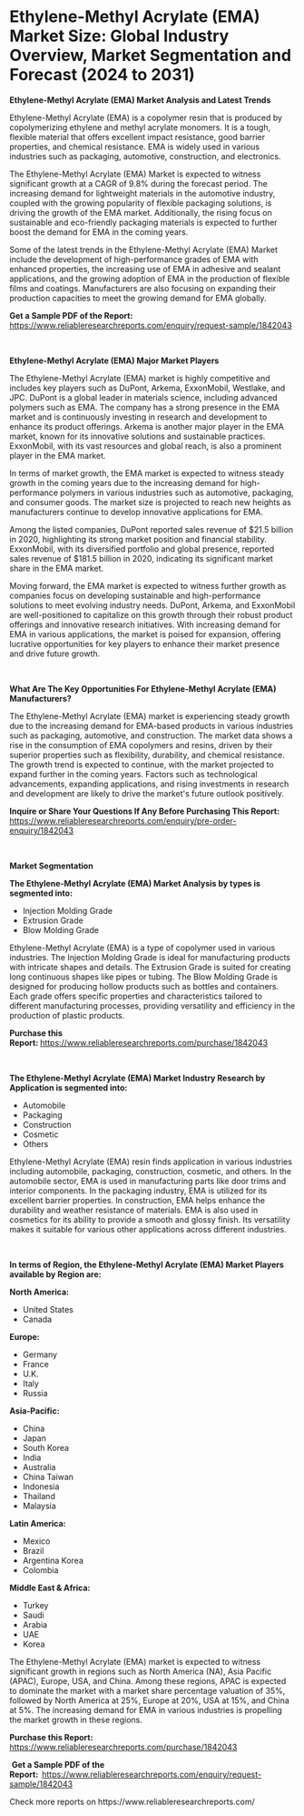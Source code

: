 <p><h1>Ethylene-Methyl Acrylate (EMA) Market Size: Global Industry Overview, Market Segmentation and Forecast (2024 to 2031)</h1></p><p><strong>Ethylene-Methyl Acrylate (EMA) Market Analysis and Latest Trends</strong></p>
<p><p>Ethylene-Methyl Acrylate (EMA) is a copolymer resin that is produced by copolymerizing ethylene and methyl acrylate monomers. It is a tough, flexible material that offers excellent impact resistance, good barrier properties, and chemical resistance. EMA is widely used in various industries such as packaging, automotive, construction, and electronics.</p><p>The Ethylene-Methyl Acrylate (EMA) Market is expected to witness significant growth at a CAGR of 9.8% during the forecast period. The increasing demand for lightweight materials in the automotive industry, coupled with the growing popularity of flexible packaging solutions, is driving the growth of the EMA market. Additionally, the rising focus on sustainable and eco-friendly packaging materials is expected to further boost the demand for EMA in the coming years.</p><p>Some of the latest trends in the Ethylene-Methyl Acrylate (EMA) Market include the development of high-performance grades of EMA with enhanced properties, the increasing use of EMA in adhesive and sealant applications, and the growing adoption of EMA in the production of flexible films and coatings. Manufacturers are also focusing on expanding their production capacities to meet the growing demand for EMA globally.</p></p>
<p><strong>Get a Sample PDF of the Report:&nbsp;</strong> <a href="https://www.reliableresearchreports.com/enquiry/request-sample/1842043">https://www.reliableresearchreports.com/enquiry/request-sample/1842043</a></p>
<p>&nbsp;</p>
<p><strong>Ethylene-Methyl Acrylate (EMA) Major Market Players</strong></p>
<p><p>The Ethylene-Methyl Acrylate (EMA) market is highly competitive and includes key players such as DuPont, Arkema, ExxonMobil, Westlake, and JPC. DuPont is a global leader in materials science, including advanced polymers such as EMA. The company has a strong presence in the EMA market and is continuously investing in research and development to enhance its product offerings. Arkema is another major player in the EMA market, known for its innovative solutions and sustainable practices. ExxonMobil, with its vast resources and global reach, is also a prominent player in the EMA market.</p><p>In terms of market growth, the EMA market is expected to witness steady growth in the coming years due to the increasing demand for high-performance polymers in various industries such as automotive, packaging, and consumer goods. The market size is projected to reach new heights as manufacturers continue to develop innovative applications for EMA.</p><p>Among the listed companies, DuPont reported sales revenue of $21.5 billion in 2020, highlighting its strong market position and financial stability. ExxonMobil, with its diversified portfolio and global presence, reported sales revenue of $181.5 billion in 2020, indicating its significant market share in the EMA market.</p><p>Moving forward, the EMA market is expected to witness further growth as companies focus on developing sustainable and high-performance solutions to meet evolving industry needs. DuPont, Arkema, and ExxonMobil are well-positioned to capitalize on this growth through their robust product offerings and innovative research initiatives. With increasing demand for EMA in various applications, the market is poised for expansion, offering lucrative opportunities for key players to enhance their market presence and drive future growth.</p></p>
<p>&nbsp;</p>
<p><strong>What Are The Key Opportunities For Ethylene-Methyl Acrylate (EMA) Manufacturers?</strong></p>
<p><p>The Ethylene-Methyl Acrylate (EMA) market is experiencing steady growth due to the increasing demand for EMA-based products in various industries such as packaging, automotive, and construction. The market data shows a rise in the consumption of EMA copolymers and resins, driven by their superior properties such as flexibility, durability, and chemical resistance. The growth trend is expected to continue, with the market projected to expand further in the coming years. Factors such as technological advancements, expanding applications, and rising investments in research and development are likely to drive the market's future outlook positively.</p></p>
<p><strong>Inquire or Share Your Questions If Any Before Purchasing This Report:</strong> <a href="https://www.reliableresearchreports.com/enquiry/pre-order-enquiry/1842043">https://www.reliableresearchreports.com/enquiry/pre-order-enquiry/1842043</a></p>
<p>&nbsp;</p>
<p><strong>Market Segmentation</strong></p>
<p><strong>The Ethylene-Methyl Acrylate (EMA) Market Analysis by types is segmented into:</strong></p>
<p><ul><li>Injection Molding Grade</li><li>Extrusion Grade</li><li>Blow Molding Grade</li></ul></p>
<p><p>Ethylene-Methyl Acrylate (EMA) is a type of copolymer used in various industries. The Injection Molding Grade is ideal for manufacturing products with intricate shapes and details. The Extrusion Grade is suited for creating long continuous shapes like pipes or tubing. The Blow Molding Grade is designed for producing hollow products such as bottles and containers. Each grade offers specific properties and characteristics tailored to different manufacturing processes, providing versatility and efficiency in the production of plastic products.</p></p>
<p><strong>Purchase this Report:&nbsp;</strong><a href="https://www.reliableresearchreports.com/purchase/1842043">https://www.reliableresearchreports.com/purchase/1842043</a></p>
<p>&nbsp;</p>
<p><strong>The Ethylene-Methyl Acrylate (EMA) Market Industry Research by Application is segmented into:</strong></p>
<p><ul><li>Automobile</li><li>Packaging</li><li>Construction</li><li>Cosmetic</li><li>Others</li></ul></p>
<p><p>Ethylene-Methyl Acrylate (EMA) resin finds application in various industries including automobile, packaging, construction, cosmetic, and others. In the automobile sector, EMA is used in manufacturing parts like door trims and interior components. In the packaging industry, EMA is utilized for its excellent barrier properties. In construction, EMA helps enhance the durability and weather resistance of materials. EMA is also used in cosmetics for its ability to provide a smooth and glossy finish. Its versatility makes it suitable for various other applications across different industries.</p></p>
<p>&nbsp;</p>
<p><strong>In terms of Region, the Ethylene-Methyl Acrylate (EMA) Market Players available by Region are:</strong></p>
<p>
    <p> <strong> North America: </strong>
        <ul>
            <li>United States</li>
            <li>Canada</li>
        </ul>
        </p> 
    <p> <strong> Europe: </strong>
        <ul>
            <li>Germany</li>
            <li>France</li>
            <li>U.K.</li>
            <li>Italy</li>
            <li>Russia</li>
        </ul>
        </p> 
    <p> <strong> Asia-Pacific: </strong>
        <ul>
            <li>China</li>
            <li>Japan</li>
            <li>South Korea</li>
            <li>India</li>
            <li>Australia</li>
            <li>China Taiwan</li>
            <li>Indonesia</li>
            <li>Thailand</li>
            <li>Malaysia</li>
        </ul>
        </p> 
    <p> <strong> Latin America: </strong>
        <ul>
            <li>Mexico</li>
            <li>Brazil</li>
            <li>Argentina Korea</li>
            <li>Colombia</li>
        </ul>
        </p> 
    <p> <strong> Middle East & Africa: </strong>
        <ul>
            <li>Turkey</li>
            <li>Saudi</li>
            <li>Arabia</li>
            <li>UAE</li>
            <li>Korea</li>
        </ul>
    </p>
    </p>
<p><p>The Ethylene-Methyl Acrylate (EMA) market is expected to witness significant growth in regions such as North America (NA), Asia Pacific (APAC), Europe, USA, and China. Among these regions, APAC is expected to dominate the market with a market share percentage valuation of 35%, followed by North America at 25%, Europe at 20%, USA at 15%, and China at 5%. The increasing demand for EMA in various industries is propelling the market growth in these regions.</p></p>
<p><strong>Purchase this Report: </strong><a href="https://www.reliableresearchreports.com/purchase/1842043">https://www.reliableresearchreports.com/purchase/1842043</a></p>
<p>&nbsp;<strong>Get a Sample PDF of the Report:&nbsp;&nbsp;</strong><a href="https://www.reliableresearchreports.com/enquiry/request-sample/1842043">https://www.reliableresearchreports.com/enquiry/request-sample/1842043</a></p>
<p><strong></strong></p>
<p>Check more reports on https://www.reliableresearchreports.com/</p>